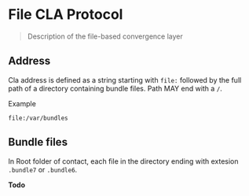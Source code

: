 # File CLA Protocol

> Description of the file-based convergence layer

## Address

Cla address is defined as a string starting with `file:` followed by the full path of a directory containing bundle files. Path MAY end with a `/`.

Example
```
file:/var/bundles
```

## Bundle files

In Root folder of contact, each file in the directory ending with extesion `.bundle7` or `.bundle6`.

**Todo**